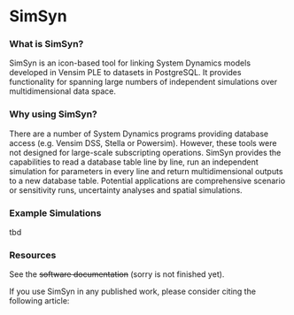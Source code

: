 # SimSyn

### What is SimSyn?

SimSyn is an icon-based tool for linking System Dynamics models developed in Vensim PLE to datasets in PostgreSQL. It provides functionality for spanning large numbers of independent simulations over multidimensional data space. 

### Why using SimSyn?

There are a number of System Dynamics programs providing database access (e.g. Vensim DSS, Stella or Powersim). However, these tools were not designed for large-scale subscripting operations. SimSyn provides the capabilities to read a database table line by line, run an independent simulation for parameters in every line and return multidimensional outputs to a new database table. Potential applications are comprehensive scenario or sensitivity runs, uncertainty analyses and spatial simulations.

### Example Simulations

tbd

### Resources

See the ~~software documentation~~ (sorry is not finished yet).

If you use SimSyn in any published work, please consider citing the following article:

 
